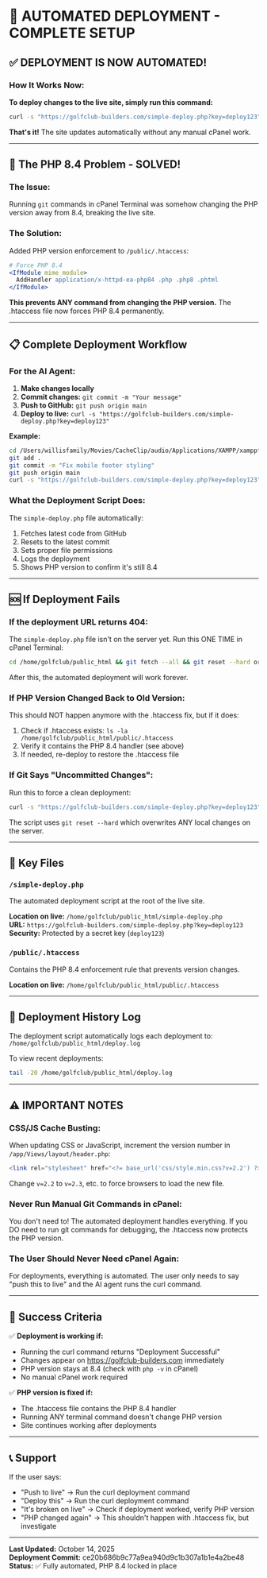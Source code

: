 # 🚀 AUTOMATED DEPLOYMENT - COMPLETE SETUP

## ✅ DEPLOYMENT IS NOW AUTOMATED!

### How It Works Now:

**To deploy changes to the live site, simply run this command:**

```bash
curl -s "https://golfclub-builders.com/simple-deploy.php?key=deploy123"
```

**That's it!** The site updates automatically without any manual cPanel work.

---

## 🔧 The PHP 8.4 Problem - SOLVED!

### The Issue:
Running `git` commands in cPanel Terminal was somehow changing the PHP version away from 8.4, breaking the live site.

### The Solution:
Added PHP version enforcement to `/public/.htaccess`:

```apache
# Force PHP 8.4
<IfModule mime_module>
  AddHandler application/x-httpd-ea-php84 .php .php8 .phtml
</IfModule>
```

**This prevents ANY command from changing the PHP version.** The .htaccess file now forces PHP 8.4 permanently.

---

## 📋 Complete Deployment Workflow

### For the AI Agent:

1. **Make changes locally**
2. **Commit changes:** `git commit -m "Your message"`
3. **Push to GitHub:** `git push origin main`
4. **Deploy to live:** `curl -s "https://golfclub-builders.com/simple-deploy.php?key=deploy123"`

**Example:**
```bash
cd /Users/willisfamily/Movies/CacheClip/audio/Applications/XAMPP/xamppfiles/htdocs/Projects/golf_builders_2
git add .
git commit -m "Fix mobile footer styling"
git push origin main
curl -s "https://golfclub-builders.com/simple-deploy.php?key=deploy123"
```

### What the Deployment Script Does:

The `simple-deploy.php` file automatically:
1. Fetches latest code from GitHub
2. Resets to the latest commit
3. Sets proper file permissions
4. Logs the deployment
5. Shows PHP version to confirm it's still 8.4

---

## 🆘 If Deployment Fails

### If the deployment URL returns 404:

The `simple-deploy.php` file isn't on the server yet. Run this ONE TIME in cPanel Terminal:

```bash
cd /home/golfclub/public_html && git fetch --all && git reset --hard origin/main && chmod -R 755 app && chmod -R 775 writable
```

After this, the automated deployment will work forever.

### If PHP Version Changed Back to Old Version:

This should NOT happen anymore with the .htaccess fix, but if it does:

1. Check if .htaccess exists: `ls -la /home/golfclub/public_html/public/.htaccess`
2. Verify it contains the PHP 8.4 handler (see above)
3. If needed, re-deploy to restore the .htaccess file

### If Git Says "Uncommitted Changes":

Run this to force a clean deployment:
```bash
curl -s "https://golfclub-builders.com/simple-deploy.php?key=deploy123"
```

The script uses `git reset --hard` which overwrites ANY local changes on the server.

---

## 🎯 Key Files

### `/simple-deploy.php`
The automated deployment script at the root of the live site.

**Location on live:** `/home/golfclub/public_html/simple-deploy.php`  
**URL:** `https://golfclub-builders.com/simple-deploy.php?key=deploy123`  
**Security:** Protected by a secret key (`deploy123`)

### `/public/.htaccess`
Contains the PHP 8.4 enforcement rule that prevents version changes.

**Location on live:** `/home/golfclub/public_html/public/.htaccess`

---

## 📝 Deployment History Log

The deployment script automatically logs each deployment to:
`/home/golfclub/public_html/deploy.log`

To view recent deployments:
```bash
tail -20 /home/golfclub/public_html/deploy.log
```

---

## ⚠️ IMPORTANT NOTES

### CSS/JS Cache Busting:
When updating CSS or JavaScript, increment the version number in `/app/Views/layout/header.php`:

```php
<link rel="stylesheet" href="<?= base_url('css/style.min.css?v=2.2') ?>">
```

Change `v=2.2` to `v=2.3`, etc. to force browsers to load the new file.

### Never Run Manual Git Commands in cPanel:
You don't need to! The automated deployment handles everything. If you DO need to run git commands for debugging, the .htaccess now protects the PHP version.

### The User Should Never Need cPanel Again:
For deployments, everything is automated. The user only needs to say "push this to live" and the AI agent runs the curl command.

---

## 🎉 Success Criteria

✅ **Deployment is working if:**
- Running the curl command returns "Deployment Successful"
- Changes appear on https://golfclub-builders.com immediately
- PHP version stays at 8.4 (check with `php -v` in cPanel)
- No manual cPanel work required

✅ **PHP version is fixed if:**
- The .htaccess file contains the PHP 8.4 handler
- Running ANY terminal command doesn't change PHP version
- Site continues working after deployments

---

## 📞 Support

If the user says:
- "Push to live" → Run the curl deployment command
- "Deploy this" → Run the curl deployment command
- "It's broken on live" → Check if deployment worked, verify PHP version
- "PHP changed again" → This shouldn't happen with .htaccess fix, but investigate

---

**Last Updated:** October 14, 2025  
**Deployment Commit:** ce20b686b9c77a9ea940d9c1b307a1b1e4a2be48  
**Status:** ✅ Fully automated, PHP 8.4 locked in place


